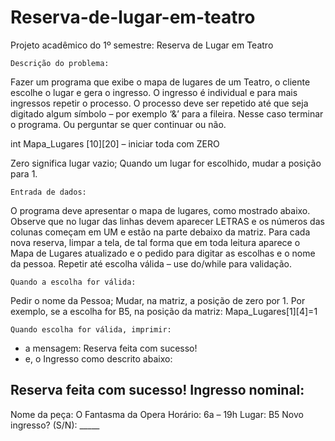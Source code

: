 # Reserva-de-lugar-em-teatro
Projeto acadêmico do 1º semestre: Reserva de Lugar em Teatro

    Descrição do problema:
Fazer um programa que exibe o mapa de lugares de um Teatro, o cliente escolhe o lugar e gera o ingresso. O ingresso é individual e para mais ingressos repetir o processo. O processo deve ser repetido até que seja digitado algum símbolo – por exemplo ‘&’ para a fileira. Nesse caso terminar o programa. Ou perguntar se quer continuar ou não.

int Mapa_Lugares [10][20] – iniciar toda com ZERO

Zero significa lugar vazio;
Quando um lugar for escolhido, mudar a posição para 1.

    Entrada de dados:
O programa deve apresentar o mapa de lugares, como mostrado abaixo. Observe que no lugar das linhas devem aparecer LETRAS e os números das colunas começam em UM e estão na parte debaixo da matriz.
Para cada nova reserva, limpar a tela, de tal forma que em toda leitura aparece o Mapa de Lugares atualizado e o pedido para digitar as escolhas e o nome da pessoa.
Repetir até escolha válida – use do/while para validação.

    Quando a escolha for válida:
Pedir o nome da Pessoa;
Mudar, na matriz, a posição de zero por 1. Por exemplo, se a escolha for B5, na posição da matriz: Mapa_Lugares[1][4]=1

    Quando escolha for válida, imprimir:
- a mensagem: Reserva feita com sucesso!
- e, o Ingresso como descrito abaixo:

Reserva feita com sucesso!
Ingresso nominal: <colocar aqui o Nome digitado>
------------------------------------------------------
Nome da peça: O Fantasma da Opera
Horário: 6a – 19h
Lugar: B5
Novo ingresso? (S/N): _____
